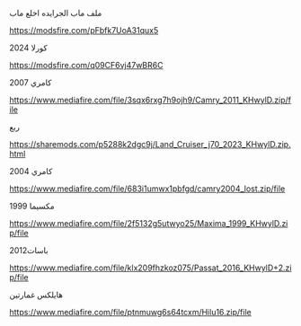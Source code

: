 

ملف ماب الجرايده اخلع ماب 

https://modsfire.com/pFbfk7UoA31qux5


كورلا 2024

https://modsfire.com/q09CF6vj47wBR6C

كامري 2007 

https://www.mediafire.com/file/3sqx6rxg7h9ojh9/Camry_2011_KHwylD.zip/file

 
ربع 

https://sharemods.com/p5288k2dgc9j/Land_Cruiser_j70_2023_KHwylD.zip.html

كامري 2004

https://www.mediafire.com/file/683i1umwx1pbfgd/camry2004_lost.zip/file

مكسيما 1999

https://www.mediafire.com/file/2f5132g5utwyo25/Maxima_1999_KHwylD.zip/file

باسات2012 

https://www.mediafire.com/file/klx209fhzkoz075/Passat_2016_KHwylD+2.zip/file

هايلكس غمارتين 

https://www.mediafire.com/file/ptnmuwg6s64tcxm/Hilu16.zip/file
